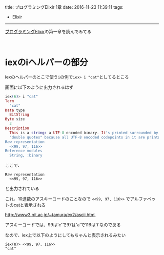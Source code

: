 title: プログラミングElixir 1章
date: 2016-11-23 11:39:11
tags:
- Elixir
---

[プログラミングElixir](https://www.amazon.co.jp/Elixir-Dave-Thomas-ebook/dp/B01KFCXP04/ref=tmm_kin_swatch_0?_encoding=UTF8&qid=1479868823&sr=8-12)の第一章を読んでみてる


<!-- more -->

<br>

# iexのiヘルパーの部分

iexのヘルパーのとこで使う`i`の例で`iex> i "cat"`としてるところ

画面に以下のように出力されるはず

```elixir
iex(6)> i "cat"
Term
  "cat"
Data type
  BitString
Byte size
  3
Description
  This is a string: a UTF-8 encoded binary. It's printed surrounded by
  "double quotes" because all UTF-8 encoded codepoints in it are printable.
Raw representation
  <<99, 97, 116>>
Reference modules
  String, :binary
```


ここで、

```
Raw representation
  <<99, 97, 116>>
```

と出力されている

これ、10進数のアスキーコードのことなので `<<99, 97, 116>>` でアルファベットのcatと表示される

http://www3.nit.ac.jp/~tamura/ex2/ascii.html

アスキーコードでは、99は'c'で97は'a'で116は't'なのである

なので、iex上で以下のようにしてもちゃんと表示されるみたい

```
iex(8)> <<99, 97, 116>>
"cat"
```





